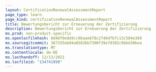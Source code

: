 ```yaml
---
layout: CertificationRenewalAssessmentReport
page_type: learn
page_kind: certificationRenewalAssessmentReport
title: Bewertungsbericht zur Erneuerung der Zertifizierung
description: Bewertungsbericht zur Erneuerung der Zertifizierung
ms.prod: non-product-specific
ms.openlocfilehash: 8d46f0ede9cc9baae678c2f464fbfc13c584e389
ms.sourcegitcommit: 367335eb84a6583bb7300f39e7d302c9bbd30bea
ms.translationtype: MT
ms.contentlocale: de-DE
ms.lasthandoff: 12/13/2021
ms.locfileid: "134741898"
---
```

